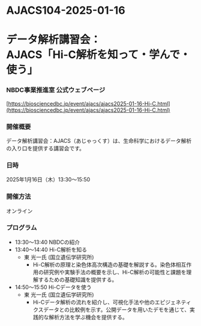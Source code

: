 # AJACS104-2025-01-16
# データ解析講習会：<br/>AJACS「Hi-C解析を知って・学んで・使う」

### NBDC事業推進室 公式ウェブページ
[https://biosciencedbc.jp/event/ajacs/ajacs2025-01-16-Hi-C.html](https://biosciencedbc.jp/event/ajacs/ajacs2025-01-16-Hi-C.html)

### 開催概要
データ解析講習会：AJACS（あじゃっくす）は、生命科学におけるデータ解析の入り口を提供する講習会です。

### 日時
2025年1月16日（木）13:30～15:50

### 開催方法
オンライン

### プログラム
- 13:30～13:40	NBDCの紹介 
- 13:40～14:40  Hi-C解析を知る
  - 東 光一氏 (国立遺伝学研究所)
    - Hi-C解析の原理と染色体高次構造の基礎を解説する。染色体相互作用の研究例や実験手法の概要を示し、Hi-C解析の可能性と課題を理解するための基礎知識を提供する。
- 14:50～15:50  Hi-Cデータを使う
  -	東 光一氏 (国立遺伝学研究所)
    - Hi-Cデータ解析の流れを紹介し、可視化手法や他のエピジェネティクスデータとの比較例を示す。公開データを用いたデモを通じて、実践的な解析方法を学ぶ機会を提供する。
